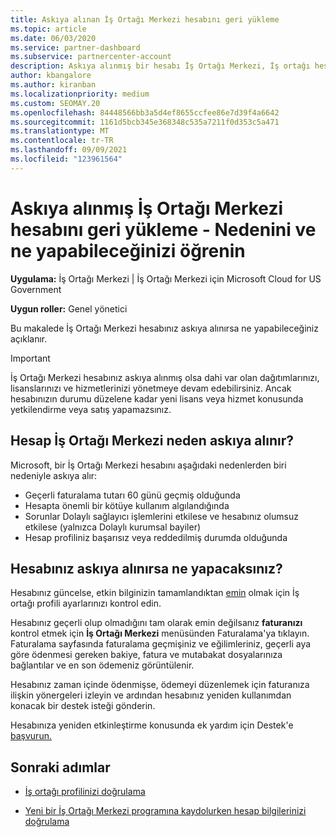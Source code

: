 ```yaml
---
title: Askıya alınan İş Ortağı Merkezi hesabını geri yükleme
ms.topic: article
ms.date: 06/03/2020
ms.service: partner-dashboard
ms.subservice: partnercenter-account
description: Askıya alınmış bir hesabı İş Ortağı Merkezi, İş ortağı hesabının askıya alınma nedeni ve askıya alma sırasında hesabınız nasıl kullanabileceğiniz hakkında bilgi alın.
author: kbangalore
ms.author: kiranban
ms.localizationpriority: medium
ms.custom: SEOMAY.20
ms.openlocfilehash: 84448566bb3a5d4ef8655ccfee86e7d39f4a6642
ms.sourcegitcommit: 1161d5bcb345e368348c535a7211f0d353c5a471
ms.translationtype: MT
ms.contentlocale: tr-TR
ms.lasthandoff: 09/09/2021
ms.locfileid: "123961564"
---
```

# <a name="restore-a-suspended-partner-center-account---learn-why-it-happens-and-what-to-do-about-it"></a>Askıya alınmış İş Ortağı Merkezi hesabını geri yükleme - Nedenini ve ne yapabileceğinizi öğrenin

**Uygulama:** İş Ortağı Merkezi | İş Ortağı Merkezi için Microsoft Cloud for US Government

**Uygun roller:** Genel yönetici

Bu makalede İş Ortağı Merkezi hesabınız askıya alınırsa ne yapabileceğiniz açıklanır.

> [!IMPORTANT]  
> İş Ortağı Merkezi hesabınız askıya alınmış olsa dahi var olan dağıtımlarınızı, lisanslarınızı ve hizmetlerinizi yönetmeye devam edebilirsiniz. Ancak hesabınızın durumu düzelene kadar yeni lisans veya hizmet konusunda yetkilendirme veya satış yapamazsınız.

## <a name="why-partner-center-accounts-are-suspended"></a>Hesap İş Ortağı Merkezi neden askıya alınır?

Microsoft, bir İş Ortağı Merkezi hesabını aşağıdaki nedenlerden biri nedeniyle askıya alır:

- Geçerli faturalama tutarı 60 günü geçmiş olduğunda
- Hesapta önemli bir kötüye kullanım algılandığında
- Sorunlar Dolaylı sağlayıcı işlemlerini etkilese ve hesabınız olumsuz etkilese (yalnızca Dolaylı kurumsal bayiler)
- Hesap profiliniz başarısız veya reddedilmiş durumda olduğunda

## <a name="what-to-do-if-your-account-is-suspended"></a>Hesabınız askıya alınırsa ne yapacaksınız?

Hesabınız güncelse, etkin bilginizin tamamlandıktan [emin](https://partner.microsoft.com/pcv/accountsettings/partnerprofile) olmak için İş ortağı profili ayarlarınızı kontrol edin. 

Hesabınız geçerli olup olmadığını tam olarak emin değilsanız **faturanızı** kontrol etmek için **İş Ortağı Merkezi** menüsünden Faturalama'ya tıklayın. Faturalama sayfasında faturalama geçmişiniz ve eğilimleriniz, geçerli aya göre ödenmesi gereken bakiye, fatura ve mutabakat dosyalarınıza bağlantılar ve en son ödemeniz görüntülenir.

Hesabınız zaman içinde ödenmişse, ödemeyi düzenlemek için faturanıza ilişkin yönergeleri izleyin ve ardından hesabınız yeniden kullanımdan konacak bir destek isteği gönderin. 

Hesabınıza yeniden etkinleştirme konusunda ek yardım için Destek'e [başvurun.](https://partner.microsoft.com/dashboard/support/csp/servicerequests/create)

## <a name="next-steps"></a>Sonraki adımlar

- [İş ortağı profilinizi doğrulama](update-your-partner-profile.md)

- [Yeni bir İş Ortağı Merkezi programına kaydolurken hesap bilgilerinizi doğrulama](verification-responses.md)
